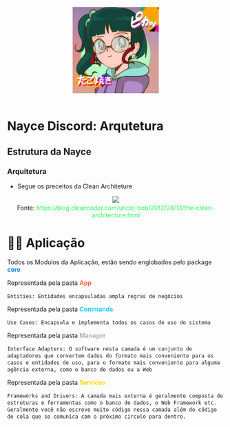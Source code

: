 
<div align="center">
    <img src="../assets/Avatar Nayce enchanted.png" width="200">
</div>

<br>

# Nayce Discord: Arqutetura

## Estrutura da Nayce


### Arquitetura


- Segue os preceitos da Clean Architeture

<div align="center">
    <img src="https://blog.cleancoder.com/uncle-bob/images/2012-08-13-the-clean-architecture/CleanArchitecture.jpg" width="350">
</div>

<div align="center">
    Fonte: <a style="color:#29f559; cursor:pointer;">https://blog.cleancoder.com/uncle-bob/2012/08/13/the-clean-architecture.html</a>
</div>


# 👩‍💻 Aplicação

Todos os Modulos da Aplicação, estão sendo englobados pelo package <b style="color: #1289DA;">core</b>

Representada pela pasta <b style="color: #FF6347;">App</b>
    

    Entities: Entidades encapsuladas ampla regras de negócios

Representada pela pasta <b style="color: #12C9F9;" >Commands</b>
    
    Use Cases: Encapsula e implementa todos os casos de uso do sistema


Representada pela pasta <b style="color: #b1b1b1;" >Manager</b>
    
    Interface Adapters: O software nesta camada é um conjunto de adaptadores que convertem dados do formato mais conveniente para os casos e entidades de uso, para o formato mais conveniente para alguma agência externa, como o banco de dados ou a Web


Representada pela pasta <b style="color: #FFD700;" >Services</b>
    
    Frameworks and Drivers: A camada mais externa é geralmente composta de estruturas e ferramentas como o banco de dados, o Web Framework etc. Geralmente você não escreve muito código nessa camada além do código de cola que se comunica com o próximo círculo para dentro.


<br>
